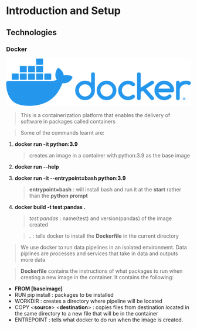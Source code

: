 # Introduction and Setup

## Technologies
### Docker
![Alt](Images/docker-logo.png)
> This is a containerization platform that enables the delivery of software in packages called containers

> Some of the commands learnt are:
1. **docker run -it python:3.9**
    > creates an image in a container with python:3.9 as the base image

2. **docker run --help**
3. **docker run -it --entrypoint=bash python:3.9**
    > __entrypoint=bash__ : will install bash and run it at the **start** rather than the **python prompt**

4. **docker build -t test:pandas .**
    > _test:pandas_ : name(test) and version(pandas) of the image created

    > **_._** : tells docker to install the **Dockerfile** in the current directory 

> We use docker to run data pipelines in an isolated environment. Data piplines are processes and services that take in data and outputs more data

> **Dockerfile** contains the instructions of what packages to run when creating a new image in the container. It contains the following:
- **FROM [baseimage]**
- RUN pip install <package> : packages to be installed
- WORKDIR : creates a directory where pipeline will be located
- COPY <**source**> <**destination**> : copies files from destination located in the same directory to a new file that will be in the container
- ENTREPOINT : tells what docker to do run when the image is created.